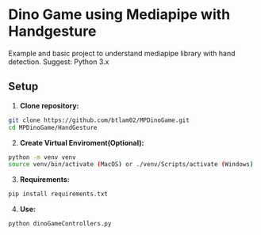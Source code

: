 # Dino Game using Mediapipe with Handgesture
Example and basic project to understand mediapipe library with hand detection. 
Suggest: Python 3.x 
## Setup
1. **Clone repository:**
``` bash
git clone https://github.com/btlam02/MPDinoGame.git
cd MPDinoGame/HandGesture
```

2. **Create Virtual Enviroment(Optional):**
``` bash
python -m venv venv
source venv/bin/activate (MacOS) or ./venv/Scripts/activate (Windows)
```

3. **Requirements:**
``` bash
pip install requirements.txt
```

4. **Use:**
``` bash
python dinoGameControllers.py
```
